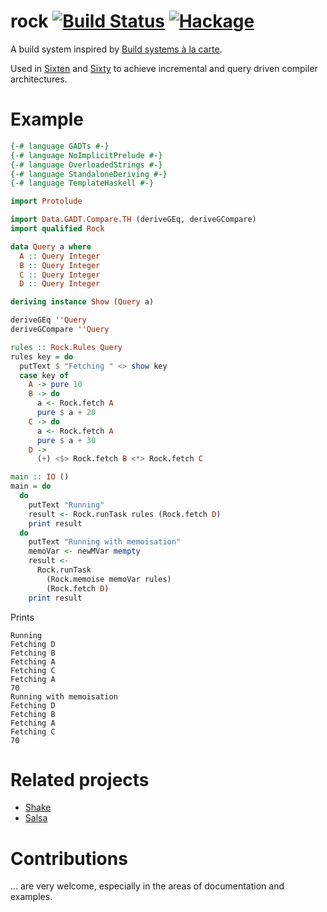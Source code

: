 # rock [![Build Status](https://travis-ci.com/ollef/rock.svg?branch=master)](https://travis-ci.com/ollef/rock) [![Hackage](https://img.shields.io/hackage/v/rock.svg)](https://hackage.haskell.org/package/rock)

A build system inspired by [Build systems à la carte](https://www.microsoft.com/en-us/research/publication/build-systems-la-carte/).

Used in [Sixten](https://github.com/ollef/sixten) and
[Sixty](https://github.com/ollef/sixty) to achieve incremental and query driven
compiler architectures.

# Example

```haskell
{-# language GADTs #-}
{-# language NoImplicitPrelude #-}
{-# language OverloadedStrings #-}
{-# language StandaloneDeriving #-}
{-# language TemplateHaskell #-}

import Protolude

import Data.GADT.Compare.TH (deriveGEq, deriveGCompare)
import qualified Rock

data Query a where
  A :: Query Integer
  B :: Query Integer
  C :: Query Integer
  D :: Query Integer

deriving instance Show (Query a)

deriveGEq ''Query
deriveGCompare ''Query

rules :: Rock.Rules Query
rules key = do
  putText $ "Fetching " <> show key
  case key of
    A -> pure 10
    B -> do
      a <- Rock.fetch A
      pure $ a + 20
    C -> do
      a <- Rock.fetch A
      pure $ a + 30
    D ->
      (+) <$> Rock.fetch B <*> Rock.fetch C

main :: IO ()
main = do
  do
    putText "Running"
    result <- Rock.runTask rules (Rock.fetch D)
    print result
  do
    putText "Running with memoisation"
    memoVar <- newMVar mempty
    result <-
      Rock.runTask
        (Rock.memoise memoVar rules)
        (Rock.fetch D)
    print result
```

Prints

```
Running
Fetching D
Fetching B
Fetching A
Fetching C
Fetching A
70
Running with memoisation
Fetching D
Fetching B
Fetching A
Fetching C
70
```

# Related projects

* [Shake](http://hackage.haskell.org/package/shake)
* [Salsa](https://crates.io/crates/salsa)

# Contributions

... are very welcome, especially in the areas of documentation and examples.

